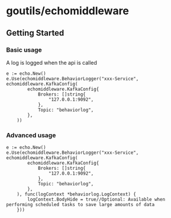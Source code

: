 # goutils/echomiddleware

## Getting Started

### Basic usage
A log is logged when the api is called
```golang
e := echo.New()
e.Use(echomiddleware.BehaviorLogger("xxx-Service", echomiddleware.KafkaConfig(
		echomiddleware.KafkaConfig{
			Brokers: []string{
				"127.0.0.1:9092",
			},
			Topic: "behaviorlog",
		},
	))
```
### Advanced usage
```golang
e := echo.New()
e.Use(echomiddleware.BehaviorLogger("xxx-Service", echomiddleware.KafkaConfig(
		echomiddleware.KafkaConfig{
			Brokers: []string{
				"127.0.0.1:9092",
			},
			Topic: "behaviorlog",
		},
	), func(logContext *behaviorlog.LogContext) {
		logContext.BodyHide = true//Optional: Available when performing scheduled tasks to save large amounts of data
	}))
```